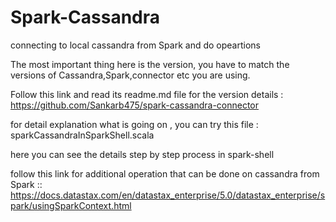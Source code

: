 # Spark-Cassandra
connecting to local cassandra from Spark and do opeartions

The most important thing here is the version, you have to match the versions of Cassandra,Spark,connector etc you are using.

Follow this link and read its readme.md file for the version details : 
https://github.com/Sankarb475/spark-cassandra-connector

for detail explanation what is going on , you can try this file : sparkCassandraInSparkShell.scala

here you can see the details step by step process in spark-shell

follow this link for additional operation that can be done on cassandra from Spark :: https://docs.datastax.com/en/datastax_enterprise/5.0/datastax_enterprise/spark/usingSparkContext.html
